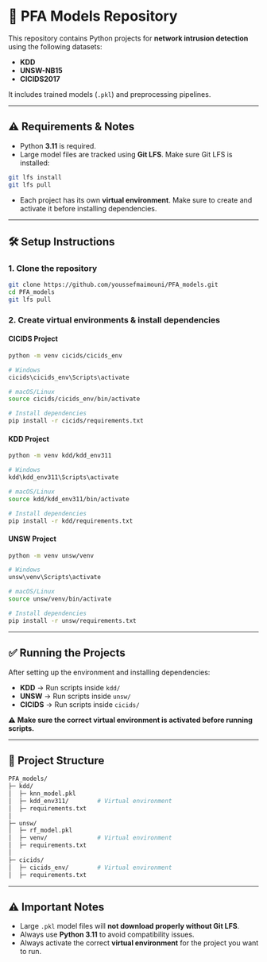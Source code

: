 # 📌 PFA Models Repository  

This repository contains Python projects for **network intrusion detection** using the following datasets:  

- **KDD**  
- **UNSW-NB15**  
- **CICIDS2017**  

It includes trained models (`.pkl`) and preprocessing pipelines.  

---

## ⚠️ Requirements & Notes  

- Python **3.11** is required.  
- Large model files are tracked using **Git LFS**. Make sure Git LFS is installed:  

```bash
git lfs install
git lfs pull
```

- Each project has its own **virtual environment**. Make sure to create and activate it before installing dependencies.  

---

## 🛠️ Setup Instructions  

### 1. Clone the repository  

```bash
git clone https://github.com/youssefmaimouni/PFA_models.git
cd PFA_models
git lfs pull
```

### 2. Create virtual environments & install dependencies  

#### CICIDS Project  

```bash
python -m venv cicids/cicids_env

# Windows
cicids\cicids_env\Scripts\activate

# macOS/Linux
source cicids/cicids_env/bin/activate

# Install dependencies
pip install -r cicids/requirements.txt
```

#### KDD Project  

```bash
python -m venv kdd/kdd_env311

# Windows
kdd\kdd_env311\Scripts\activate

# macOS/Linux
source kdd/kdd_env311/bin/activate

# Install dependencies
pip install -r kdd/requirements.txt
```

#### UNSW Project  

```bash
python -m venv unsw/venv

# Windows
unsw\venv\Scripts\activate

# macOS/Linux
source unsw/venv/bin/activate

# Install dependencies
pip install -r unsw/requirements.txt
```

---

## ✅ Running the Projects  

After setting up the environment and installing dependencies:  

- **KDD** → Run scripts inside `kdd/`  
- **UNSW** → Run scripts inside `unsw/`  
- **CICIDS** → Run scripts inside `cicids/`  

⚠️ **Make sure the correct virtual environment is activated before running scripts.**  

---

## 📂 Project Structure  

```bash
PFA_models/
├─ kdd/
│  ├─ knn_model.pkl
│  ├─ kdd_env311/        # Virtual environment
│  ├─ requirements.txt
│
├─ unsw/
│  ├─ rf_model.pkl
│  ├─ venv/              # Virtual environment
│  ├─ requirements.txt
│
├─ cicids/
│  ├─ cicids_env/        # Virtual environment
│  ├─ requirements.txt
```

---

## ⚠️ Important Notes  

- Large `.pkl` model files will **not download properly without Git LFS**.  
- Always use **Python 3.11** to avoid compatibility issues.  
- Always activate the correct **virtual environment** for the project you want to run.  
